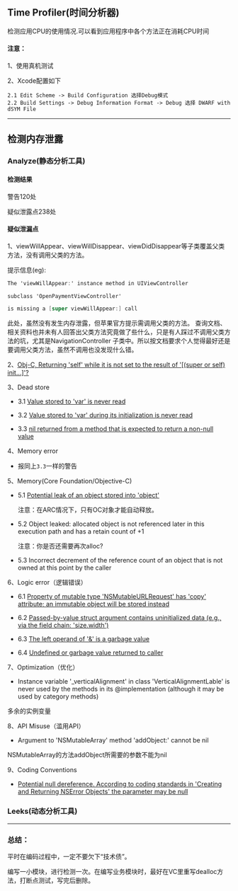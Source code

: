 ## Time Profiler(时间分析器)
检测应用CPU的使用情况.可以看到应用程序中各个方法正在消耗CPU时间

#### 注意：

1、使用真机测试

2、Xcode配置如下

```
2.1 Edit Scheme -> Build Configuration 选择Debug模式
2.2 Build Settings -> Debug Information Format -> Debug 选择 DWARF with dSYM File
```

---

## 检测内存泄露

### Analyze(静态分析工具)

#### 检测结果

警告120处

疑似泄露点238处

#### 疑似泄漏点

1、viewWillAppear、viewWillDisappear、viewDidDisappear等子类覆盖父类方法，没有调用父类的方法。

提示信息(eg):
```objective-c
The 'viewWillAppear:' instance method in UIViewController

subclass 'OpenPaymentViewController'

is missing a [super viewWillAppear:] call
```

此处，虽然没有发生内存泄露，但苹果官方提示需调用父类的方法。
查询文档、相关资料也并未有人回答出父类方法究竟做了些什么，只是有人踩过不调用父类方法的坑，尤其是NavigationController
子类中。所以按文档要求个人觉得最好还是要调用父类方法，虽然不调用也没发现什么错。

2、[Obj-C, Returning 'self' while it is not set to the result of '[(super or self) init…]'?
](https://stackoverflow.com/questions/8072385/obj-c-returning-self-while-it-is-not-set-to-the-result-of-super-or-self-i)

3、Dead store

 - 3.1 [Value stored to 'var' is never read](http://blog.csdn.net/duxinfeng2010/article/details/17840573)

 - 3.2 [Value stored to 'var' during its initialization is never read](https://stackoverflow.com/questions/12665081/value-stored-to-mykeyarray-during-its-initialization-is-never-read)

 - 3.3 [nil returned from a method that is expected to return a non-null value](https://stackoverflow.com/questions/39356369/null-is-returned-from-a-method-that-is-expected-to-return-a-non-null-value-wit)

4、Memory error

 - 报同上`3.3`一样的警告

5、Memory(Core Foundation/Objective-C)

 - 5.1 [Potential leak of an object stored into 'object'](https://stackoverflow.com/questions/19737851/potential-leak-of-object)

     注意：在ARC情况下，只有OC对象才能自动释放。

 - 5.2 Object leaked: allocated object is not referenced later in this execution path and has a retain count of +1

     注意：你是否还需要再次alloc?

 - 5.3 Incorrect decrement of the reference count of an object that is not owned at this point by the caller

6、Logic error（逻辑错误）

 - 6.1 [Property of mutable type 'NSMutableURLRequest' has 'copy' attribute; an immutable object will be stored instead](https://github.com/AFNetworking/AFNetworking/issues/3916)

 - 6.2 [Passed-by-value struct argument contains uninitialized data (e.g., via the field chain: 'size.width')](http://www.cnblogs.com/chaoyueME/p/5977320.html)

 - 6.3 [The left operand of '&' is a garbage value](http://blog.csdn.net/hamasn/article/details/7601592)

 - 6.4 [Undefined or garbage value returned to caller](https://stackoverflow.com/questions/8041556/logic-error-undefined-or-garbage-value-returned-to-caller)

7、Optimization（优化）

 - Instance variable '_verticalAlignment' in class 'VerticalAlignmentLable' is never used by the methods in its @implementation (although it may be used by category methods)

 多余的实例变量

8、API Misuse（滥用API）

 - Argument to 'NSMutableArray' method 'addObject:' cannot be nil

 NSMutableArray的方法addObject所需要的参数不能为nil

9、Coding Conventions

 - [Potential null dereference.  According to coding standards in 'Creating and Returning NSError Objects' the parameter may be null](http://www.cocoachina.com/ios/20150826/13080.html)


### Leeks(动态分析工具)



---

### 总结：

平时在编码过程中，一定不要欠下“技术债”。

编写一小模块，进行检测一次。在编写业务模块时，最好在VC里重写dealloc方法，打断点测试，写完后删除。

